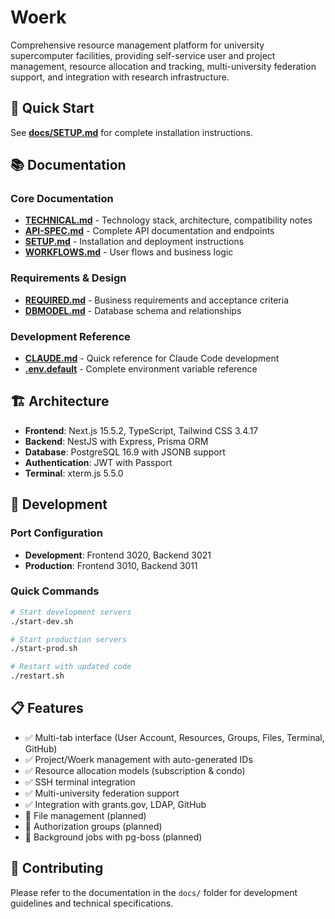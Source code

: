 # Woerk

Comprehensive resource management platform for university supercomputer facilities, providing self-service user and project management, resource allocation and tracking, multi-university federation support, and integration with research infrastructure.

## 🚀 Quick Start

See **[docs/SETUP.md](./docs/SETUP.md)** for complete installation instructions.

## 📚 Documentation

### Core Documentation
- **[TECHNICAL.md](./docs/TECHNICAL.md)** - Technology stack, architecture, compatibility notes
- **[API-SPEC.md](./docs/API-SPEC.md)** - Complete API documentation and endpoints
- **[SETUP.md](./docs/SETUP.md)** - Installation and deployment instructions
- **[WORKFLOWS.md](./docs/WORKFLOWS.md)** - User flows and business logic

### Requirements & Design
- **[REQUIRED.md](./docs/REQUIRED.md)** - Business requirements and acceptance criteria
- **[DBMODEL.md](./docs/DBMODEL.md)** - Database schema and relationships

### Development Reference
- **[CLAUDE.md](./CLAUDE.md)** - Quick reference for Claude Code development
- **[.env.default](./.env.default)** - Complete environment variable reference

## 🏗️ Architecture

- **Frontend**: Next.js 15.5.2, TypeScript, Tailwind CSS 3.4.17
- **Backend**: NestJS with Express, Prisma ORM
- **Database**: PostgreSQL 16.9 with JSONB support
- **Authentication**: JWT with Passport
- **Terminal**: xterm.js 5.5.0

## 🔧 Development

### Port Configuration
- **Development**: Frontend 3020, Backend 3021
- **Production**: Frontend 3010, Backend 3011

### Quick Commands
```bash
# Start development servers
./start-dev.sh

# Start production servers  
./start-prod.sh

# Restart with updated code
./restart.sh
```

## 📋 Features

- ✅ Multi-tab interface (User Account, Resources, Groups, Files, Terminal, GitHub)
- ✅ Project/Woerk management with auto-generated IDs
- ✅ Resource allocation models (subscription & condo)
- ✅ SSH terminal integration
- ✅ Multi-university federation support
- ✅ Integration with grants.gov, LDAP, GitHub
- 🚧 File management (planned)
- 🚧 Authorization groups (planned)
- 🚧 Background jobs with pg-boss (planned)

## 🤝 Contributing

Please refer to the documentation in the `docs/` folder for development guidelines and technical specifications.